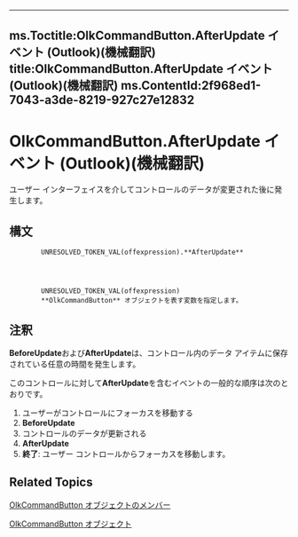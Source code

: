 

---
ms.Toctitle:OlkCommandButton.AfterUpdate イベント (Outlook)(機械翻訳)
title:OlkCommandButton.AfterUpdate イベント (Outlook)(機械翻訳)
ms.ContentId:2f968ed1-7043-a3de-8219-927c27e12832
---
# OlkCommandButton.AfterUpdate イベント (Outlook)(機械翻訳)




ユーザー インターフェイスを介してコントロールのデータが変更された後に発生します。

## 構文

            UNRESOLVED_TOKEN_VAL(offexpression).**AfterUpdate**




            UNRESOLVED_TOKEN_VAL(offexpression)
            **OlkCommandButton** オブジェクトを表す変数を指定します。



## 注釈
**BeforeUpdate**および**AfterUpdate**は、コントロール内のデータ アイテムに保存されている任意の時間を発生します。



このコントロールに対して**AfterUpdate**を含むイベントの一般的な順序は次のとおりです。

1. ユーザーがコントロールにフォーカスを移動する
2. **BeforeUpdate**
3. コントロールのデータが更新される
4. **AfterUpdate**
5. **終了**: ユーザー コントロールからフォーカスを移動します。








## Related Topics

[OlkCommandButton オブジェクトのメンバー](de26575e-23dc-f1f1-c64a-e58a4b1c51cb.md)

[OlkCommandButton オブジェクト](bb150211-d50a-130b-91f0-1129dba8f378.md)




